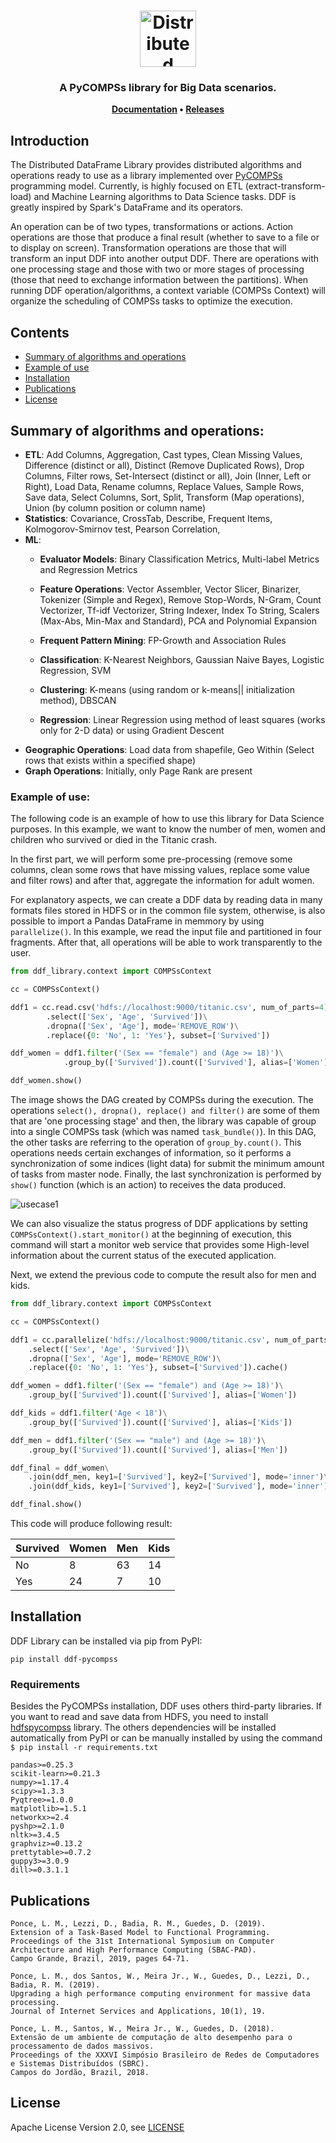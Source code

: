 <h1 align="center">  
    <img src="./docs/source/ddf-logo.png" alt="Distributed DataFrame (DDF) Library" height="90px">    
</h1>

<h3 align="center">A PyCOMPSs library for Big Data scenarios.</h3>

<p align="center"><b>
    <a href="https://eubr-bigsea.github.io/Compss-Python/">Documentation</a> •
    <a href="https://github.com/eubr-bigsea/Compss-Python/releases">Releases</a>
</b>

</p>



## Introduction

The Distributed DataFrame Library provides distributed algorithms and operations ready to use as a library 
implemented over [PyCOMPSs](https://pypi.org/project/pycompss/) programming model. Currently, is highly focused on 
ETL (extract-transform-load) and Machine Learning algorithms to Data Science tasks. DDF is greatly inspired by Spark's 
DataFrame and its operators.

An operation can be of two types, transformations or actions. Action operations are those that produce 
a final result (whether to save to a file or to display on screen). Transformation operations are those that will 
transform an input DDF into another output DDF. There are operations with one processing 
stage and those with two or more stages of processing (those that need to exchange information between the partitions). 
When running DDF operation/algorithms, a context variable (COMPSs Context) will organize the scheduling of COMPSs tasks 
to optimize the execution. 

## Contents

- [Summary of algorithms and operations](#summary-of-algorithms-and-operations)
- [Example of use](#example-of-use)
- [Installation](#Installation)
- [Publications](#publications)
- [License](#license)

 
## Summary of algorithms and operations:

 - **ETL**: Add Columns, Aggregation, Cast types, Clean Missing Values, 
 Difference (distinct or all), Distinct (Remove Duplicated Rows), Drop Columns, Filter rows, Set-Intersect (distinct or all), 
 Join (Inner, Left or Right), Load Data, Rename columns, Replace Values, Sample Rows, Save data, Select Columns, Sort, 
 Split, Transform (Map operations), Union (by column position or column name)
 - **Statistics**: Covariance, CrossTab, Describe, Frequent Items, Kolmogorov-Smirnov test, Pearson Correlation,
 - **ML**:
   - **Evaluator Models**: Binary Classification Metrics, Multi-label Metrics and Regression Metrics
   - **Feature Operations**: Vector Assembler, Vector Slicer, Binarizer, Tokenizer (Simple and Regex), 
           Remove Stop-Words, N-Gram, Count Vectorizer, Tf-idf Vectorizer, String Indexer,
           Index To String, Scalers (Max-Abs, Min-Max and Standard), PCA and Polynomial Expansion
   
   - **Frequent Pattern Mining**: FP-Growth and Association Rules
   - **Classification**: K-Nearest Neighbors, Gaussian Naive Bayes, Logistic Regression, SVM
   - **Clustering**: K-means (using random or k-means|| initialization method), DBSCAN
   - **Regression**: Linear Regression using method of least squares (works only for 2-D data) or using Gradient Descent
  - **Geographic Operations**: Load data from shapefile, Geo Within (Select rows that exists within a specified shape)
  - **Graph Operations**: Initially, only Page Rank are present

 
### Example of use:

The following code is an example of how to use this library for Data Science purposes. In this example, we want
to know the number of men, women and children who survived or died in the Titanic crash.

In the first part, we will perform some pre-processing (remove some columns, clean some rows that
have missing values, replace some value and filter rows) and after that, aggregate the information for adult women.

For explanatory aspects, we can create a DDF data by reading data in many formats files stored in HDFS or in the common
file system, otherwise, is also possible to import a Pandas DataFrame in memmory by using `parallelize()`. In this 
example, we read the input file and partitioned in four fragments. After that, all operations will be able to work 
transparently to the user. 

```python
from ddf_library.context import COMPSsContext

cc = COMPSsContext()

ddf1 = cc.read.csv('hdfs://localhost:9000/titanic.csv', num_of_parts=4)\
        .select(['Sex', 'Age', 'Survived'])\
        .dropna(['Sex', 'Age'], mode='REMOVE_ROW')\
        .replace({0: 'No', 1: 'Yes'}, subset=['Survived'])

ddf_women = ddf1.filter('(Sex == "female") and (Age >= 18)')\
            .group_by(['Survived']).count(['Survived'], alias=['Women'])

ddf_women.show()
```

The image shows the DAG created by COMPSs during the execution. The operations `select(), dropna(), replace() and filter()` 
are some of them that are 'one processing stage' and then, the library was capable of group into a single COMPSs task 
(which was named `task_bundle()`). In this DAG, the other tasks are referring to the operation of `group_by.count()`. 
This operations needs certain exchanges of information, so it performs a synchronization of some indices (light data) for submit the
 minimum amount of tasks from master node. Finally, the last synchronization is performed by `show()` function 
 (which is an action) to receives the data produced.
 
 ![usecase1](./docs/source/use_case_1.png)
 
 We can also visualize the status progress of DDF applications by setting `COMPSsContext().start_monitor()` at the 
 beginning of execution, this command will start a monitor web service that provides some High-level information about 
 the current status of the executed application. 


Next, we extend the previous code to compute the result also for men and kids. 


```python
from ddf_library.context import COMPSsContext

cc = COMPSsContext()

ddf1 = cc.parallelize('hdfs://localhost:9000/titanic.csv', num_of_parts=4)\
    .select(['Sex', 'Age', 'Survived'])\
    .dropna(['Sex', 'Age'], mode='REMOVE_ROW')\
    .replace({0: 'No', 1: 'Yes'}, subset=['Survived']).cache()

ddf_women = ddf1.filter('(Sex == "female") and (Age >= 18)')\
    .group_by(['Survived']).count(['Survived'], alias=['Women'])

ddf_kids = ddf1.filter('Age < 18')\
    .group_by(['Survived']).count(['Survived'], alias=['Kids'])

ddf_men = ddf1.filter('(Sex == "male") and (Age >= 18)')\
    .group_by(['Survived']).count(['Survived'], alias=['Men'])

ddf_final = ddf_women\
    .join(ddf_men, key1=['Survived'], key2=['Survived'], mode='inner')\
    .join(ddf_kids, key1=['Survived'], key2=['Survived'], mode='inner')

ddf_final.show()
```

This code will produce following result:


| Survived  | Women | Men | Kids |
| ----------|------ | ----|----- |
| No        |   8   | 63  | 14   |
| Yes       |  24   | 7   | 10   |


## Installation

DDF Library can be installed via pip from PyPI:

    pip install ddf-pycompss


### Requirements

Besides the PyCOMPSs installation, DDF uses others third-party libraries. If you want to read and save data from HDFS, 
you need to install [hdfspycompss](https://github.com/eubr-bigsea/compss-hdfs/tree/master/Python) library. The others 
dependencies will be installed automatically from PyPI or can be manually installed by using the command `$ pip install -r requirements.txt` 

```
pandas>=0.25.3
scikit-learn>=0.21.3
numpy>=1.17.4
scipy>=1.3.3
Pyqtree>=1.0.0
matplotlib>=1.5.1
networkx>=2.4
pyshp>=2.1.0
nltk>=3.4.5
graphviz>=0.13.2
prettytable>=0.7.2
guppy3>=3.0.9
dill>=0.3.1.1
```



## Publications

```
Ponce, L. M., Lezzi, D., Badia, R. M., Guedes, D. (2019).
Extension of a Task-Based Model to Functional Programming. 
Proceedings of the 31st International Symposium on Computer Architecture and High Performance Computing (SBAC-PAD). 
Campo Grande, Brazil, 2019, pages 64-71.

Ponce, L. M., dos Santos, W., Meira Jr., W., Guedes, D., Lezzi, D., Badia, R. M. (2019). 
Upgrading a high performance computing environment for massive data processing. 
Journal of Internet Services and Applications, 10(1), 19.

Ponce, L. M., Santos, W., Meira Jr., W., Guedes, D. (2018). 
Extensão de um ambiente de computação de alto desempenho para o processamento de dados massivos. 
Proceedings of the XXXVI Simpósio Brasileiro de Redes de Computadores e Sistemas Distribuídos (SBRC). 
Campos do Jordão, Brazil, 2018. 
```
## License

Apache License Version 2.0, see [LICENSE](LICENSE)

